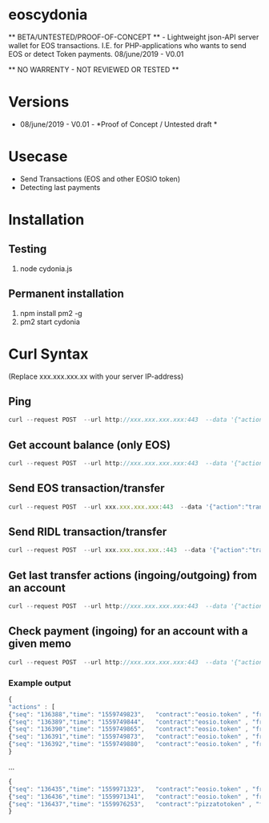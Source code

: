 # eoscydonia

** BETA/UNTESTED/PROOF-OF-CONCEPT ** - Lightweight json-API server wallet for EOS transactions. I.E. for PHP-applications who wants to send EOS or detect Token payments.
08/june/2019 - V0.01

** NO WARRENTY - NOT REVIEWED OR TESTED **

# Versions
* 08/june/2019 - V0.01 - *Proof of Concept / Untested draft *


# Usecase
* Send Transactions (EOS and other EOSIO token)
* Detecting last payments

# Installation
## Testing
1. node cydonia.js

## Permanent installation
1. npm install pm2 -g
2. pm2 start cydonia

# Curl Syntax 
(Replace xxx.xxx.xxx.xx with your server IP-address)

## Ping
```javascript
curl --request POST  --url http://xxx.xxx.xxx.xxx:443  --data '{"action":"ping" }'
```

## Get account balance (only EOS)
```javascript
curl --request POST  --url http://xxx.xxx.xxx.xxx:443  --data '{"action":"getbalance","account": "youreosaccount"}'
```

## Send EOS transaction/transfer
```javascript
curl --request POST  --url xxx.xxx.xxx.xxx:443  --data '{"action":"transfer","contract": "eosio.token",  "from":"youreosaccount", "to":"eosiocydonia", "memo":"A EOS donation for this project", "amount":"0.1", "token":"EOS" }'
```

## Send RIDL transaction/transfer
```javascript
curl --request POST  --url xxx.xxx.xxx.xxx.:443  --data '{"action":"transfer","contract": "ridlridlridl",  "from":"youreosaccount", "to":"otheraccount", "memo":"A RIDL donation", "amount":"1000.0000", "token":"RIDL" }'
```

## Get last transfer actions (ingoing/outgoing) from an account
```javascript
curl --request POST  --url http://xxx.xxx.xxx.xxx:443  --data '{"action":"lastactions","account": "investingwad", "count":"50"}'
```

## Check payment (ingoing) for an account with a given memo
```javascript
curl --request POST  --url http://xxx.xxx.xxx.xxx:443  --data '{"action":"checkpayment","contract": "eosio.token", "amount":"0.1", "token":"EOS", "to":"youreosaccount", "memo":"Payment 123", "maxseconds":"999999"}'
```

### Example output
```javascript
{ 
"actions" : [
{"seq": "136388","time": "1559749823",   "contract":"eosio.token" , "from":"eosbetbank11" ,  "to":"investingwad" ,  "quantity":"0.0003 EOS"  , "amount":"0.0003" , "token":"EOS" ,  "memo":"Bet id: 7635069280903098061 -- Referral reward! Play: https://eosbet.io" },
{"seq": "136389","time": "1559749844",   "contract":"eosio.token" , "from":"eosbetbank11" ,  "to":"investingwad" ,  "quantity":"0.0020 EOS"  , "amount":"0.0020" , "token":"EOS" ,  "memo":"Bet id: 42644468152716514 -- Referral reward! Play: https://eosbet.io" },
{"seq": "136390","time": "1559749865",   "contract":"eosio.token" , "from":"eosbetbank11" ,  "to":"investingwad" ,  "quantity":"0.0002 EOS"  , "amount":"0.0002" , "token":"EOS" ,  "memo":"Bet id: 9317337858404062912 -- Referral reward! Play: https://eosbet.io" },
{"seq": "136391","time": "1559749873",   "contract":"eosio.token" , "from":"eosbetbank11" ,  "to":"investingwad" ,  "quantity":"0.0002 EOS"  , "amount":"0.0002" , "token":"EOS" ,  "memo":"Bet id: 11063980520862980700 -- Referral reward! Play: https://eosbet.io" },
{"seq": "136392","time": "1559749880",   "contract":"eosio.token" , "from":"eosbetbank11" ,  "to":"investingwad" ,  "quantity":"0.0002 EOS"  , "amount":"0.0002" , "token":"EOS" ,  "memo":"Bet id: 16105407466258061608 -- Referral reward! Play: https://eosbet.io" },
}
```
...
```javascript
{
{"seq": "136435","time": "1559971323",   "contract":"eosio.token" , "from":"eosbetbank11" ,  "to":"investingwad" ,  "quantity":"0.0002 EOS"  , "amount":"0.0002" , "token":"EOS" ,  "memo":"Bet id: 7434551657669895117 -- Referral reward! Play: https://eosbet.io" },
{"seq": "136436","time": "1559971341",   "contract":"eosio.token" , "from":"eosbetbank11" ,  "to":"investingwad" ,  "quantity":"0.0002 EOS"  , "amount":"0.0002" , "token":"EOS" ,  "memo":"Bet id: 10906163770484662483 -- Referral reward! Play: https://eosbet.io" },
{"seq": "136437","time": "1559976253",   "contract":"pizzatotoken" , "from":"pizzaairdrop" ,  "to":"investingwad" ,  "quantity":"10.7757 PIZZA"  , "amount":"10.7757" , "token":"PIZZA" ,  "memo":"pizza.live, redefine defi." }]
}
```


